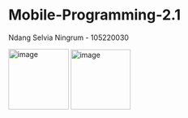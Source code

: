# Mobile-Programming-2.1

Ndang Selvia Ningrum - 105220030

<img width="119" alt="image" src="https://github.com/nslv8/Mobile-Programming-2.1/assets/101075703/b8387d36-2255-4785-9ccb-54a7b6fb2b62">
<img width="118" alt="image" src="https://github.com/nslv8/Mobile-Programming-2.1/assets/101075703/f9a2edc5-a78e-4cd7-85bd-2c18c4ae1e47">
